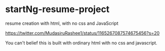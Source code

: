 # startNg-resume-project
resume creation with html, with no css and JavaScript

https://twitter.com/MudasiruRashee1/status/1165267087574675456?s=20


You can't belief this is built  with ordinary html with no css and javascript.
